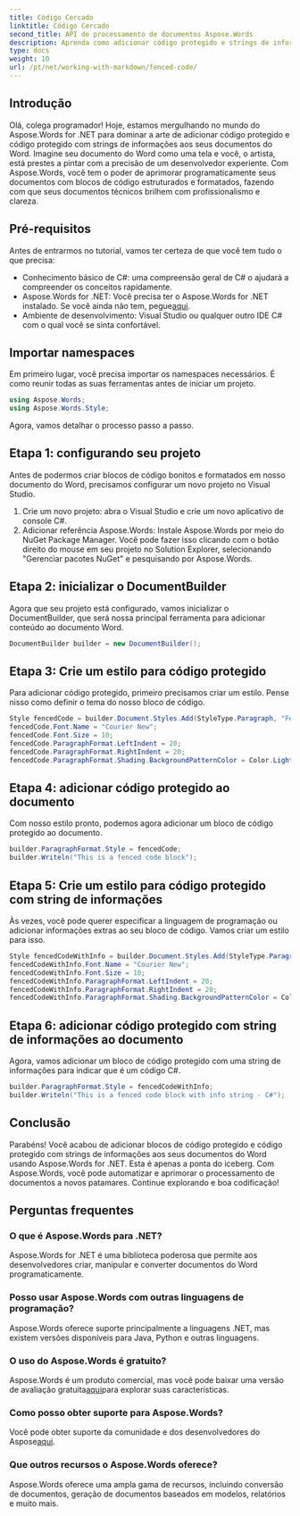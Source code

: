 ```yaml
---
title: Código Cercado
linktitle: Código Cercado
second_title: API de processamento de documentos Aspose.Words
description: Aprenda como adicionar código protegido e strings de informações a documentos do Word usando Aspose.Words for .NET. Guia passo a passo incluído. Aprimore suas habilidades de formatação de documentos.
type: docs
weight: 10
url: /pt/net/working-with-markdown/fenced-code/
---
```

## Introdução

Olá, colega programador! Hoje, estamos mergulhando no mundo do Aspose.Words for .NET para dominar a arte de adicionar código protegido e código protegido com strings de informações aos seus documentos do Word. Imagine seu documento do Word como uma tela e você, o artista, está prestes a pintar com a precisão de um desenvolvedor experiente. Com Aspose.Words, você tem o poder de aprimorar programaticamente seus documentos com blocos de código estruturados e formatados, fazendo com que seus documentos técnicos brilhem com profissionalismo e clareza.

## Pré-requisitos

Antes de entrarmos no tutorial, vamos ter certeza de que você tem tudo o que precisa:

- Conhecimento básico de C#: uma compreensão geral de C# o ajudará a compreender os conceitos rapidamente.
-  Aspose.Words for .NET: Você precisa ter o Aspose.Words for .NET instalado. Se você ainda não tem, pegue[aqui](https://releases.aspose.com/words/net/).
- Ambiente de desenvolvimento: Visual Studio ou qualquer outro IDE C# com o qual você se sinta confortável.

## Importar namespaces

Em primeiro lugar, você precisa importar os namespaces necessários. É como reunir todas as suas ferramentas antes de iniciar um projeto.

```csharp
using Aspose.Words;
using Aspose.Words.Style;
```

Agora, vamos detalhar o processo passo a passo.

## Etapa 1: configurando seu projeto

Antes de podermos criar blocos de código bonitos e formatados em nosso documento do Word, precisamos configurar um novo projeto no Visual Studio.

1. Crie um novo projeto: abra o Visual Studio e crie um novo aplicativo de console C#.
2. Adicionar referência Aspose.Words: Instale Aspose.Words por meio do NuGet Package Manager. Você pode fazer isso clicando com o botão direito do mouse em seu projeto no Solution Explorer, selecionando "Gerenciar pacotes NuGet" e pesquisando por Aspose.Words.

## Etapa 2: inicializar o DocumentBuilder

Agora que seu projeto está configurado, vamos inicializar o DocumentBuilder, que será nossa principal ferramenta para adicionar conteúdo ao documento Word.

```csharp
DocumentBuilder builder = new DocumentBuilder();
```

## Etapa 3: Crie um estilo para código protegido

Para adicionar código protegido, primeiro precisamos criar um estilo. Pense nisso como definir o tema do nosso bloco de código.

```csharp
Style fencedCode = builder.Document.Styles.Add(StyleType.Paragraph, "FencedCode");
fencedCode.Font.Name = "Courier New";
fencedCode.Font.Size = 10;
fencedCode.ParagraphFormat.LeftIndent = 20;
fencedCode.ParagraphFormat.RightIndent = 20;
fencedCode.ParagraphFormat.Shading.BackgroundPatternColor = Color.LightGray;
```

## Etapa 4: adicionar código protegido ao documento

Com nosso estilo pronto, podemos agora adicionar um bloco de código protegido ao documento.

```csharp
builder.ParagraphFormat.Style = fencedCode;
builder.Writeln("This is a fenced code block");
```

## Etapa 5: Crie um estilo para código protegido com string de informações

Às vezes, você pode querer especificar a linguagem de programação ou adicionar informações extras ao seu bloco de código. Vamos criar um estilo para isso.

```csharp
Style fencedCodeWithInfo = builder.Document.Styles.Add(StyleType.Paragraph, "FencedCode.C#");
fencedCodeWithInfo.Font.Name = "Courier New";
fencedCodeWithInfo.Font.Size = 10;
fencedCodeWithInfo.ParagraphFormat.LeftIndent = 20;
fencedCodeWithInfo.ParagraphFormat.RightIndent = 20;
fencedCodeWithInfo.ParagraphFormat.Shading.BackgroundPatternColor = Color.LightGray;
```

## Etapa 6: adicionar código protegido com string de informações ao documento

Agora, vamos adicionar um bloco de código protegido com uma string de informações para indicar que é um código C#.

```csharp
builder.ParagraphFormat.Style = fencedCodeWithInfo;
builder.Writeln("This is a fenced code block with info string - C#");
```

## Conclusão

Parabéns! Você acabou de adicionar blocos de código protegido e código protegido com strings de informações aos seus documentos do Word usando Aspose.Words for .NET. Esta é apenas a ponta do iceberg. Com Aspose.Words, você pode automatizar e aprimorar o processamento de documentos a novos patamares. Continue explorando e boa codificação!

## Perguntas frequentes

### O que é Aspose.Words para .NET?
Aspose.Words for .NET é uma biblioteca poderosa que permite aos desenvolvedores criar, manipular e converter documentos do Word programaticamente.

### Posso usar Aspose.Words com outras linguagens de programação?
Aspose.Words oferece suporte principalmente a linguagens .NET, mas existem versões disponíveis para Java, Python e outras linguagens.

### O uso do Aspose.Words é gratuito?
 Aspose.Words é um produto comercial, mas você pode baixar uma versão de avaliação gratuita[aqui](https://releases.aspose.com/)para explorar suas características.

### Como posso obter suporte para Aspose.Words?
 Você pode obter suporte da comunidade e dos desenvolvedores do Aspose[aqui](https://forum.aspose.com/c/words/8).

### Que outros recursos o Aspose.Words oferece?
Aspose.Words oferece uma ampla gama de recursos, incluindo conversão de documentos, geração de documentos baseados em modelos, relatórios e muito mais.
